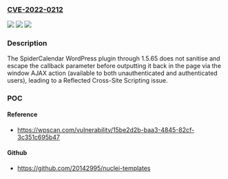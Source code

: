### [CVE-2022-0212](https://cve.mitre.org/cgi-bin/cvename.cgi?name=CVE-2022-0212)
![](https://img.shields.io/static/v1?label=Product&message=SpiderCalendar&color=blue)
![](https://img.shields.io/static/v1?label=Version&message=1.5.65%3C%3D%201.5.65%20&color=brighgreen)
![](https://img.shields.io/static/v1?label=Vulnerability&message=CWE-79%20Cross-site%20Scripting%20(XSS)&color=brighgreen)

### Description

The SpiderCalendar WordPress plugin through 1.5.65 does not sanitise and escape the callback parameter before outputting it back in the page via the window AJAX action (available to both unauthenticated and authenticated users), leading to a Reflected Cross-Site Scripting issue.

### POC

#### Reference
- https://wpscan.com/vulnerability/15be2d2b-baa3-4845-82cf-3c351c695b47

#### Github
- https://github.com/20142995/nuclei-templates

